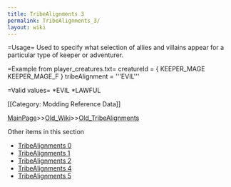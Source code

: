 ```yaml
---
title: TribeAlignments 3
permalink: TribeAlignments_3/
layout: wiki
---
```

=Usage=
Used to specify what selection of allies and villains appear for a particular type of keeper or adventurer.

=Example from player_creatures.txt=
 creatureId = { KEEPER_MAGE KEEPER_MAGE_F }
 tribeAlignment = '''EVIL'''

=Valid values=
*EVIL
*LAWFUL

[[Category: Modding Reference Data]]

[MainPage](/keeperrl_wiki/ "wikilink")>>[Old_Wiki](/keeperrl_wiki/Old_Wiki "wikilink")>>[Old_TribeAlignments](/keeperrl_wiki/Old_TribeAlignments "wikilink")

Other items in this section
-    [TribeAlignments 0](/keeperrl_wiki/TribeAlignments_0 "wikilink")
-    [TribeAlignments 1](/keeperrl_wiki/TribeAlignments_1 "wikilink")
-    [TribeAlignments 2](/keeperrl_wiki/TribeAlignments_2 "wikilink")
-    [TribeAlignments 4](/keeperrl_wiki/TribeAlignments_4 "wikilink")
-    [TribeAlignments 5](/keeperrl_wiki/TribeAlignments_5 "wikilink")
